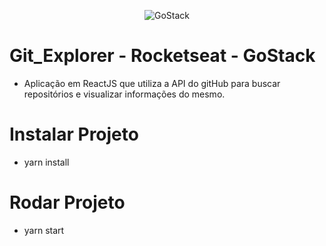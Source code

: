 <p align="center"><img alt="GoStack" src="https://camo.githubusercontent.com/d25397e9df01fe7882dcc1cbc96bdf052ffd7d0c/68747470733a2f2f73746f726167652e676f6f676c65617069732e636f6d2f676f6c64656e2d77696e642f626f6f7463616d702d676f737461636b2f6865616465722d6465736166696f732e706e67" data-canonical-src="https://storage.googleapis.com/golden-wind/bootcamp-gostack/header-desafios.png" style="max-width:100%;"></p>

# Git_Explorer - Rocketseat - GoStack

- Aplicação em ReactJS que utiliza a API do gitHub para buscar repositórios e visualizar informações do mesmo.

# Instalar Projeto

 - yarn install

# Rodar Projeto

 - yarn start

